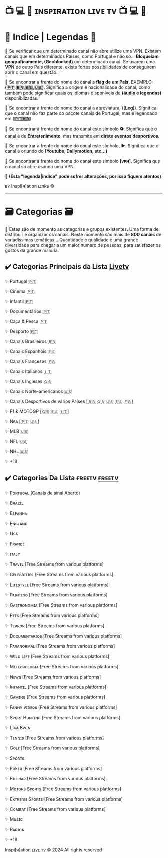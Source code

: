 
# 📺 💻 📱 ɪɴsᴘɪʀᴀᴛɪᴏɴ ʟɪvᴇ ᴛv 📺 💻 📱 


# 📝 Indice | Legendas 📝 


📌 Se verificar que um determinado canal não abre utilize uma VPN. Existem canais que em determinados Países, como Portugal e não só... <b>Bloqueiam geograficamente, (Geoblocked)</b> um determinado canal. Se usarem uma <b>VPN</b> de outro Pais diferente, existe fortes possibilidades de conseguirem abrir o canal em questão.

📌 Se encontrar à frente do nome do canal a <b>flag de um País</b>, EXEMPLO: <b>(🇵🇹,🇧🇷,🇪🇸,🇺🇸)</b>. Significa a origem e nacionalidade do canal, como também pode significar quais os idiomas  disponíveis de <b>(áudio e legendas)</b> disponiblizadas.

📌 Se encontrar à frente do nome do canal a abreviatura, (<b>[Leg]</b>). Significa que o canal não faz parte do pacote canais de Portugal, mas é legendado em (<b>🇵🇹🇧🇷</b>).

📌 Se encontrar à frente do nome do canal este símbolo <b>⚽️</b>. Significa que o canal é de <b>Entretenimento</b>, mas transmite em <b>direto eventos desportivos</b>.

📌 Se encontrar à frente do nome do canal este símbolo, <b>▶️</b>. Significa que o canal é oriundo do <b>(Youtube, Dailymotion, etc...)</b>

📌 Se encontrar à frente do nome do canal este símbolo <b>[ᴠᴘɴ]</b>. Significa que o canal so abre usando uma VPN.

<b>📢 (Esta "legenda|índice" pode sofrer alterações, por isso fiquem atentos)</b>

ʙʏ Inspi[я]ation ʟɪnks ©

---

# 🗃️ Categorias 🗃️ 

📢 Estas são de momento as categorias e grupos existentes. Uma forma de distribuir e organizar os canais. Neste momento são mais de <b>800 canais</b> de variadíssimas temáticas... Quantidade e qualidade e uma grande diversidade para chegar a um maior numero de pessoas, para satisfazer os gostos da grande maioria.


## ✔️ Categorias Principais da Lista [Livetv](https://raw.githubusercontent.com/inspirationlinks/m3u/refs/heads/live/Lista%20Canais%20LIVETV)


✨ Portugal 🇵🇹

✨ Cinema 🇵🇹

✨ Infantil 🇵🇹

✨ Documentários 🇵🇹

✨ Caça & Pesca 🇵🇹

✨ Desporto 🇵🇹

✨ Canais Brasileiros 🇧🇷

✨ Canais Espanhóis 🇪🇸

✨ Canais Franceses 🇫🇷

✨ Canais Italianos 🇮🇹

✨ Canais Ingleses 🇬🇧

✨ Canais Norte-americanos 🇺🇸

✨ Canais Desportivos de vários Países [🇧🇷 🇬🇧 🇺🇸 🇪🇸 🇫🇷]

✨ F1 & MOTOGP [🇬🇧 🇪🇸 🇮🇹]

✨ Nʙᴀ [🇵🇹 🇺🇸]

✨ MLB 🇺🇸

✨ NFL 🇺🇸

✨ NHL 🇺🇸

✨ +18


## ✔️ Categorias Da Lista  ғʀᴇᴇᴛv [ғʀᴇᴇᴛv](https://raw.githubusercontent.com/inspirationlinks/m3u/refs/heads/live/Lista%20Canais%20FREETV) 


✨ Poʀᴛᴜɢᴀʟ (Canais de sinal Aberto)

✨ Bʀᴀzɪʟ 

✨ Esᴘᴀɴʜᴀ 

✨ Eɴɢʟᴀɴᴅ 

✨ Usᴀ 

✨ Fʀᴀɴcᴇ 

✨ ɪᴛᴀʟʏ

✨ Tʀᴀvᴇʟ [Free Streams from various platforms]

✨ Cᴇʟᴇʙʀɪᴛɪᴇs [Free Streams from various platforms]

✨ Lɪғᴇsᴛʏʟᴇ [Free Streams from various platforms]

✨ Pᴀɪɴᴛɪɴɢ [Free Streams from various platforms]

✨ Gᴀsᴛʀᴏɴoᴍɪᴀ [Free Streams from various platforms]

✨ Pᴇᴛs [Free Streams from various platforms]

✨ Tᴇʀʀoʀ [Free Streams from various platforms]

✨ Docuᴍᴇɴᴛᴀʀɪos [Free Streams from various platforms]

✨ Pᴀʀᴀɴoʀᴍᴀʟ [Free Streams from various platforms]

✨ Wɪʟᴅ Lɪғᴇ [Free Streams from various platforms]

✨ Mᴇᴛᴇoʀoʟoɢɪᴀ [Free Streams from various platforms]

✨ Nᴇws [Free Streams from various platforms]

✨ Iɴғᴀɴᴛɪʟ [Free Streams from various platforms] 

✨ Gᴀᴍɪɴɢ [Free Streams from various platforms]

✨ Fᴀɴɴʏ vɪᴅᴇos [Free Streams from various platforms]

✨ Sᴘoʀᴛ Huɴᴛɪɴɢ [Free Streams from various platforms]

✨ Lɪɢᴀ Bwɪɴ 

✨ Tᴇɴɴɪs [Free Streams from various platforms]

✨ Goʟғ [Free Streams from various platforms]

✨ Sᴘoʀᴛs

✨ Pokᴇʀ [Free Streams from various platforms]

✨ Bɪʟʟнᴀʀ [Free Streams from various platforms]

✨ Moᴛoʀs Sᴘoʀᴛs [Free Streams from various platforms]

✨ Exᴛʀᴇmᴇ Sᴘoʀᴛs [Free Streams from various platforms]

✨ Coᴍʙᴀᴛ [Free Streams from various platforms]

✨ Mυsɪc 

✨ Rᴀᴅɪos 

✨ +18

Inspi[я]ation ʟɪvᴇ ᴛv © 2024 All rights reserved
